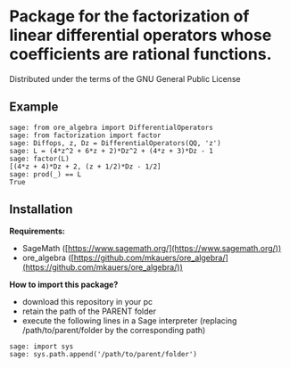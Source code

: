# Package for the factorization of linear differential operators whose coefficients are rational functions.

Distributed under the terms of the GNU General Public License

## Example

```
sage: from ore_algebra import DifferentialOperators
sage: from factorization import factor
sage: Diffops, z, Dz = DifferentialOperators(QQ, 'z')
sage: L = (4*z^2 + 6*z + 2)*Dz^2 + (4*z + 3)*Dz - 1
sage: factor(L)
[(4*z + 4)*Dz + 2, (z + 1/2)*Dz - 1/2]
sage: prod(_) == L 
True

```

## Installation

__Requirements:__
- SageMath ([https://www.sagemath.org/](https://www.sagemath.org/))
- ore_algebra ([https://github.com/mkauers/ore_algebra/](https://github.com/mkauers/ore_algebra/))

__How to import this package?__
- download this repository in your pc
- retain the path of the PARENT folder
- execute the following lines in a Sage interpreter (replacing /path/to/parent/folder by the corresponding path)
```
sage: import sys
sage: sys.path.append('/path/to/parent/folder')
```
